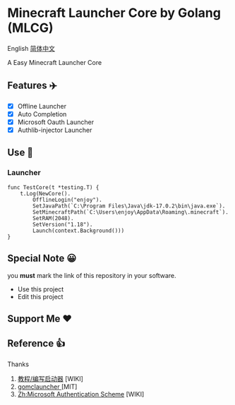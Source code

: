 # Minecraft Launcher Core by Golang (MLCG)

English [简体中文]("http://mcenjoy.cn")

A Easy Minecraft Launcher Core

## Features ✈️

- [x] Offline Launcher
- [x] Auto Completion
- [x] Microsoft Oauth Launcher
- [x] Authlib-injector Launcher

## Use 🚀

### Launcher

```golang
func TestCore(t *testing.T) {
    t.Log(NewCore().
        OfflineLogin("enjoy").
        SetJavaPath(`C:\Program Files\Java\jdk-17.0.2\bin\java.exe`).
        SetMinecraftPath(`C:\Users\enjoy\AppData\Roaming\.minecraft`).
        SetRAM(2048).
        SetVersion("1.18").
        Launch(context.Background()))
}
```

## Special Note 😀

you **must** mark the link of this repository in your software.

- Use this project
- Edit this project

## Support Me ❤️

## Reference 👍

Thanks

1. [教程/编写启动器]("https://minecraft.fandom.com/zh/wiki/%E6%95%99%E7%A8%8B/%E7%BC%96%E5%86%99%E5%90%AF%E5%8A%A8%E5%99%A8") [WIKI]
2. [
gomclauncher
]("https://github.com/xmdhs/gomclauncher") [MIT]
3. [Zh:Microsoft Authentication Scheme]("https://wiki.vg/Microsoft_Authentication_Scheme") [WIKI]
